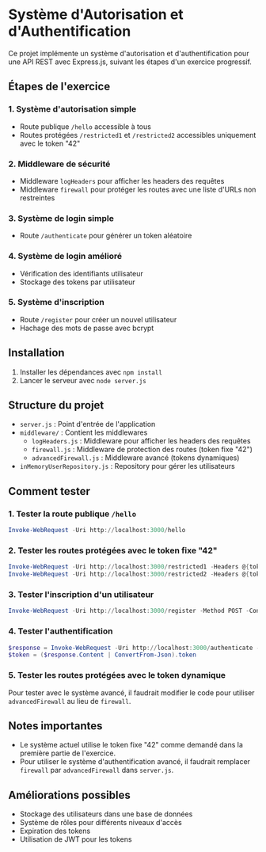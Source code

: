 # Système d'Autorisation et d'Authentification

Ce projet implémente un système d'autorisation et d'authentification pour une API REST avec Express.js, suivant les étapes d'un exercice progressif.

## Étapes de l'exercice

### 1. Système d'autorisation simple

- Route publique `/hello` accessible à tous
- Routes protégées `/restricted1` et `/restricted2` accessibles uniquement avec le token "42"

### 2. Middleware de sécurité

- Middleware `logHeaders` pour afficher les headers des requêtes
- Middleware `firewall` pour protéger les routes avec une liste d'URLs non restreintes

### 3. Système de login simple

- Route `/authenticate` pour générer un token aléatoire

### 4. Système de login amélioré

- Vérification des identifiants utilisateur
- Stockage des tokens par utilisateur

### 5. Système d'inscription

- Route `/register` pour créer un nouvel utilisateur
- Hachage des mots de passe avec bcrypt

## Installation

1. Installer les dépendances avec `npm install`
2. Lancer le serveur avec `node server.js`

## Structure du projet

- `server.js` : Point d'entrée de l'application
- `middleware/` : Contient les middlewares
  - `logHeaders.js` : Middleware pour afficher les headers des requêtes
  - `firewall.js` : Middleware de protection des routes (token fixe "42")
  - `advancedFirewall.js` : Middleware avancé (tokens dynamiques)
- `inMemoryUserRepository.js` : Repository pour gérer les utilisateurs

## Comment tester

### 1. Tester la route publique `/hello`

```powershell
Invoke-WebRequest -Uri http://localhost:3000/hello
```

### 2. Tester les routes protégées avec le token fixe "42"

```powershell
Invoke-WebRequest -Uri http://localhost:3000/restricted1 -Headers @{token="42"}
Invoke-WebRequest -Uri http://localhost:3000/restricted2 -Headers @{token="42"}
```

### 3. Tester l'inscription d'un utilisateur

```powershell
Invoke-WebRequest -Uri http://localhost:3000/register -Method POST -ContentType "application/json" -Body '{"email":"user@example.com","password":"password123"}'
```

### 4. Tester l'authentification

```powershell
$response = Invoke-WebRequest -Uri http://localhost:3000/authenticate -Method POST -ContentType "application/json" -Body '{"email":"user@example.com","password":"password123"}'
$token = ($response.Content | ConvertFrom-Json).token
```

### 5. Tester les routes protégées avec le token dynamique

Pour tester avec le système avancé, il faudrait modifier le code pour utiliser `advancedFirewall` au lieu de `firewall`.

## Notes importantes

- Le système actuel utilise le token fixe "42" comme demandé dans la première partie de l'exercice.
- Pour utiliser le système d'authentification avancé, il faudrait remplacer `firewall` par `advancedFirewall` dans `server.js`.

## Améliorations possibles

- Stockage des utilisateurs dans une base de données
- Système de rôles pour différents niveaux d'accès
- Expiration des tokens
- Utilisation de JWT pour les tokens
